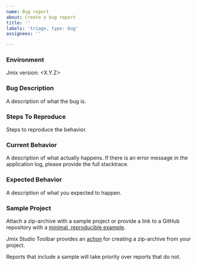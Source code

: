 ```yaml
---
name: Bug report
about: Create a bug report
title: ''
labels: 'triage, type: bug'
assignees: ''

---
```


### Environment

Jmix version: <X.Y.Z>

### Bug Description

A description of what the bug is.

### Steps To Reproduce

Steps to reproduce the behavior.

### Current Behavior

A description of what actually happens. If there is an error message in the application log, please provide the full stacktrace.

### Expected Behavior

A description of what you expected to happen.

### Sample Project

Attach a zip-archive with a sample project or provide a link to a GitHub repository with a [minimal, reproducible example](https://stackoverflow.com/help/minimal-reproducible-example). 

Jmix Studio Toolbar provides an [action](https://docs.jmix.io/jmix/studio/tool-window.html#gradle) for creating a zip-archive from your project.

Reports that include a sample will take priority over reports that do not.
